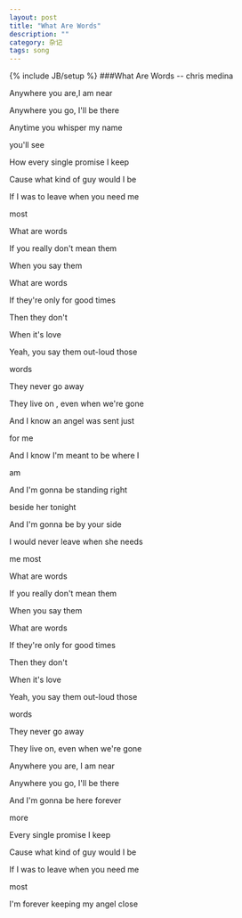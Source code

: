 ```yaml
---
layout: post
title: "What Are Words"
description: ""
category: 杂记
tags: song
---
```

{% include JB/setup %}
###What Are Words -- chris medina

Anywhere you are,I am near

Anywhere you go, I'll be there

Anytime you whisper my name

you'll see

How every single promise I keep

Cause what kind of guy would I be

If I was to leave when you need me 

most

What are words

If you really don't mean them

When you say them
    
What are words

If they're only for good times

Then they don't

When it's love 

Yeah, you say them out-loud those

words

They never go away

They live on , even when we're gone

And I know an angel was sent just 

for me

And I know I'm meant to be where I

am

And I'm gonna be standing right

beside her tonight

And I'm gonna be by your side

I would never leave when she needs

me most

What are words

If you really don't mean them

When you say them

What are words

If they're only for good times

Then they don't

When it's love

Yeah, you say them out-loud those

words

They never go away

They live on, even when we're gone

Anywhere you are, I am near

Anywhere you go, I'll be there

And I'm gonna be here forever

more

Every single promise I keep 

Cause what kind of guy would I be

If I was to leave when you need me

most

I'm forever keeping my angel close

	
